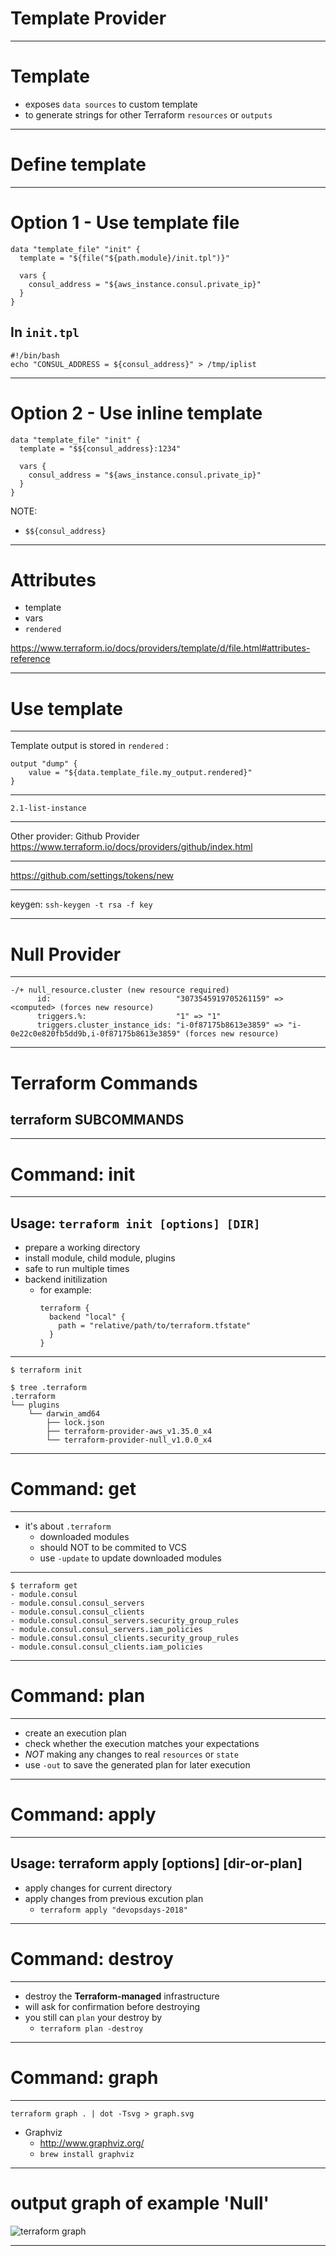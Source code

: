 # Template Provider

---

# Template
- exposes `data sources` to custom template
- to generate strings for other Terraform `resources` or `outputs`

---


# Define template

---

# Option 1 - Use template file
```
data "template_file" "init" {
  template = "${file("${path.module}/init.tpl")}"

  vars {
    consul_address = "${aws_instance.consul.private_ip}"
  }
}
```

## In `init.tpl`
```
#!/bin/bash
echo "CONSUL_ADDRESS = ${consul_address}" > /tmp/iplist
```

---

# Option 2 - Use inline template

```
data "template_file" "init" {
  template = "$${consul_address}:1234"

  vars {
    consul_address = "${aws_instance.consul.private_ip}"
  }
}
```
NOTE:
- `$${consul_address}`

---

# Attributes

- template
- vars
- `rendered`

https://www.terraform.io/docs/providers/template/d/file.html#attributes-reference

---


# Use template


---

Template output is stored in `rendered` :

```
output "dump" {
    value = "${data.template_file.my_output.rendered}"
}
```


---

`2.1-list-instance`

---

Other provider: Github Provider
https://www.terraform.io/docs/providers/github/index.html

---

https://github.com/settings/tokens/new


---

keygen: `ssh-keygen -t rsa -f key`


---

# Null Provider

---

```
-/+ null_resource.cluster (new resource required)
      id:                            "3073545919705261159" => <computed> (forces new resource)
      triggers.%:                    "1" => "1"
      triggers.cluster_instance_ids: "i-0f87175b8613e3859" => "i-0e22c0e820fb5dd9b,i-0f87175b8613e3859" (forces new resource)
```

---


# Terraform Commands
## terraform SUBCOMMANDS

---

# Command: init

---

## Usage: `terraform init [options] [DIR]`
- prepare a working directory
- install module, child module, plugins
- safe to run multiple times
- backend initilization
	- for example: 
      ```
      terraform {
        backend "local" {
          path = "relative/path/to/terraform.tfstate"
        }
      }
      ```

---

```
$ terraform init

$ tree .terraform
.terraform
└── plugins
    └── darwin_amd64
        ├── lock.json
        ├── terraform-provider-aws_v1.35.0_x4
        └── terraform-provider-null_v1.0.0_x4
```

---

# Command: get

---

- it's about `.terraform`
	- downloaded modules
	- should NOT to be commited to VCS
	- use `-update` to update downloaded modules

---

```
$ terraform get
- module.consul
- module.consul.consul_servers
- module.consul.consul_clients
- module.consul.consul_servers.security_group_rules
- module.consul.consul_servers.iam_policies
- module.consul.consul_clients.security_group_rules
- module.consul.consul_clients.iam_policies
```

---

# Command: plan

---

- create an execution plan
- check whether the execution matches your expectations
- *NOT* making any changes to real `resources` or `state`
- use `-out` to save the generated plan for later execution

---

# Command: apply

---

## Usage: terraform apply [options] [dir-or-plan]
- apply changes for current directory
- apply changes from previous excution plan
	- `terraform apply "devopsdays-2018"`

---

# Command: destroy

---

- destroy the **Terraform-managed** infrastructure
- will ask for confirmation before destroying
- you still can `plan` your destroy by
	- `terraform plan -destroy`

---

# Command: graph

---

`terraform graph . | dot -Tsvg > graph.svg`

- Graphviz
	- http://www.graphviz.org/
	- `brew install graphviz`

---

# output graph of example 'Null'
![terraform graph](graph.svg)


---

